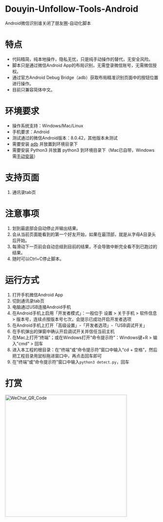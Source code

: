 # Douyin-Unfollow-Tools-Android
Android微信识别谁关闭了朋友圈-自动化脚本

# 特点
- 代码精简，纯本地操作，隐私无忧，只是纯手动操作的替代，无安全风险。
- 脚本只是通过微信Android App的布局识别，无需登录微信账号，无需微信授权。
- 通过官方Android Debug Bridge（adb）获取布局精准识别页面中的按钮位置进行操作。
- 目前只兼容简体中文。

# 环境要求
- 操作系统支持：Windows/Mac/Linux
- 手机要求：Android
- 测试通过的微信Android版本：8.0.42，其他版本未测试
- 需要安装 [adb](https://developer.android.google.cn/tools/releases/platform-tools?hl=zh-cn) 并放置到环境目录下
- 需要安装 Python3 并放置 python3 到环境目录下（Mac已自带，Windows需[手动安装](https://www.python.org/downloads/windows/)）

# 支持页面
1. 通讯录tab页

# 注意事项
1. 划到最底部会自动停止并输出结果。
2. 会从当前页面能看到的第一个好友开始，如果在最顶部，就是从字母A目录头后开始。
3. 每滑动下一页前会自动总结到目前的结果，不会导致中断完全看不到已跑过的结果。
4. 随时可以Ctrl+C停止脚本。

# 运行方式
1. 打开手机微信Android App
2. 切到通讯录tab页
3. 电脑通过USB连接Android手机
4. 在Android手机上启用「开发者模式」：一般位于 设置 > 关于手机 > 软件信息 > 版本号，连续点按版本号七次，会提示已成功开启开发者选项
5. 在Android手机上打开「高级设置」-「开发者选项」-「USB调试开关」
6. 在手机弹出的弹窗中确认开启调试开关并信任当前主机
7. 在Mac上打开“终端”；或在Windows打开“命令提示符”：Windows键+R > 输入"cmd" > 回车
8. 进入本工程的根目录：在“终端”或“命令提示符”窗口中输入“cd + 空格”，然后把工程目录用鼠标拖进窗口中，再点击回车即可
9. 在“终端”或“命令提示符”窗口中输入`python3 detect.py`，回车

# 打赏
<img src="./WeChat_QR_Code.jpg" alt="WeChat_QR_Code" height="400px" />
